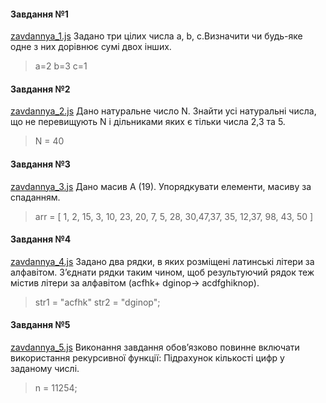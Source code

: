 #### Завдання №1

[zavdannya_1.js](https://github.com/NastiaYaroshenko/AMP_2017/blob/master/zavdannya_1.js)
Задано три цілих числа a, b, c.Визначити чи будь-яке одне з них дорівнює сумі двох інших.
>a=2
>b=3
>c=1

#### Завдання №2

[zavdannya_2.js](https://github.com/NastiaYaroshenko/AMP_2017/blob/master/zavdannya_2.js)
Дано натуральне число N. Знайти усі натуральні числа, що не перевищують N і дільниками яких є тільки числа 2,3 та 5.

>N = 40

#### Завдання №3

[zavdannya_3.js](https://github.com/NastiaYaroshenko/AMP_2017/blob/master/zavdannya_3.js)
Дано масив А (19). Упорядкувати елементи, масиву за спаданням.

>arr = [ 1, 2, 15, 3, 10, 23, 20, 7, 5, 28, 30,47,37, 35, 12,37, 98, 43, 50 ]

#### Завдання №4

[zavdannya_4.js](https://github.com/NastiaYaroshenko/AMP_2017/blob/master/zavdannya_4.js)
Задано два рядки, в яких розміщені латинські літери за алфавітом. З’єднати рядки таким чином, щоб результуючий рядок теж містив літери за алфавітом (acfhk+ dginop-> acdfghiknop).

>str1 = "acfhk"
>str2 = "dginop";

#### Завдання №5

[zavdannya_5.js](https://github.com/NastiaYaroshenko/AMP_2017/blob/master/zavdannya_5.js)
Виконання завдання обов’язково повинне включати використання рекурсивної функції: Підрахунок кількості цифр у заданому числі.

>n = 11254;
